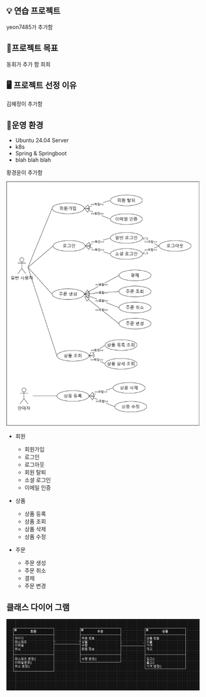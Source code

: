 ## 💡 연습 프로젝트
yeon7485가 추가함

## 📍프로젝트 목표
동휘가 추가 함 희희 

## 🖥️ 프로젝트 선정 이유
김혜정이 추가함

## 🚥운영 환경

* Ubuntu 24.04 Server
* k8s
* Spring & Springboot
* blah blah blah

황경윤이 추가함


![usecase](usecase.png)

- 회원
	- 회원가입
    - 로그인
    - 로그아웃
    - 회원 탈퇴
    - 소셜 로그인
    - 이메일 인증 

- 상품 
	- 상품 등록
    - 상품 조회
    - 상품 삭제
    - 상품 수정 

- 주문 
	- 주문 생성
    - 주문 취소
    - 결제
    - 주문 변경
## 클래스 다이어 그램 

![클래스다이어그램](클래스다이어그램.png)